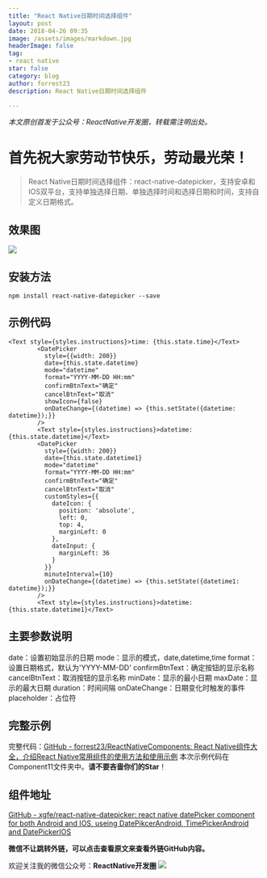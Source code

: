 ```yaml
---
title: "React Native日期时间选择组件"
layout: post
date: 2018-04-26 09:35
image: /assets/images/markdown.jpg
headerImage: false
tag:
- react native
star: false
category: blog
author: forrest23
description: React Native日期时间选择组件

---
```

*本文原创首发于公众号：ReactNative开发圈，转载需注明出处。*

# 首先祝大家劳动节快乐，劳动最光荣！
> React Native日期时间选择组件：react-native-datepicker，支持安卓和IOS双平台，支持单独选择日期、单独选择时间和选择日期和时间，支持自定义日期格式。  

## 效果图
![](http://pic.yupoo.com/forrest071/7c4b145f/cb633c17.gif)

## 安装方法
```
npm install react-native-datepicker --save
```

## 示例代码
```
<Text style={styles.instructions}>time: {this.state.time}</Text>
        <DatePicker
          style={{width: 200}}
          date={this.state.datetime}
          mode="datetime"
          format="YYYY-MM-DD HH:mm"
          confirmBtnText="确定"
          cancelBtnText="取消"
          showIcon={false}
          onDateChange={(datetime) => {this.setState({datetime: datetime});}}
        />
        <Text style={styles.instructions}>datetime: {this.state.datetime}</Text>
        <DatePicker
          style={{width: 200}}
          date={this.state.datetime1}
          mode="datetime"
          format="YYYY-MM-DD HH:mm"
          confirmBtnText="确定"
          cancelBtnText="取消"
          customStyles={{
            dateIcon: {
              position: 'absolute',
              left: 0,
              top: 4,
              marginLeft: 0
            },
            dateInput: {
              marginLeft: 36
            }
          }}
          minuteInterval={10}
          onDateChange={(datetime) => {this.setState({datetime1: datetime});}}
        />
        <Text style={styles.instructions}>datetime: {this.state.datetime1}</Text>
```

## 主要参数说明
date：设置初始显示的日期
mode：显示的模式，date,datetime,time
format：设置日期格式，默认为'YYYY-MM-DD'
confirmBtnText：确定按钮的显示名称
cancelBtnText：取消按钮的显示名称
minDate：显示的最小日期
maxDate：显示的最大日期
duration：时间间隔
onDateChange：日期变化时触发的事件
placeholder：占位符

## 完整示例
完整代码：[GitHub - forrest23/ReactNativeComponents: React Native组件大全，介绍React Native常用组件的使用方法和使用示例](https://github.com/forrest23/ReactNativeComponents)
本次示例代码在 Component11文件夹中。**请不要吝啬你们的Star**！

## 组件地址
[GitHub - xgfe/react-native-datepicker: react native datePicker component for both Android and IOS, useing DatePikcerAndroid, TimePickerAndroid and DatePickerIOS](https://github.com/xgfe/react-native-datepicker)

**微信不让跳转外链，可以点击查看原文来查看外链GitHub内容。**


欢迎关注我的微信公众号：**ReactNative开发圈**
![](http://pic.yupoo.com/forrest071/GXPy4uDg/small.jpg)